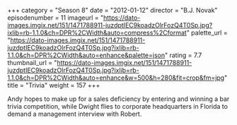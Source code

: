 +++
category = "Season 8"
date = "2012-01-12"
director = "B.J. Novak"
episodenumber = 11
imageurl = "https://dato-images.imgix.net/151/1471788911-juzdptIEC9koadzOlrFozQ4T0Sp.jpg?ixlib=rb-1.1.0&ch=DPR%2CWidth&auto=compress%2Cformat"
palette_url = "https://dato-images.imgix.net/151/1471788911-juzdptIEC9koadzOlrFozQ4T0Sp.jpg?ixlib=rb-1.1.0&ch=DPR%2CWidth&auto=enhance&palette=json"
rating = 7.7
thumbnail_url = "https://dato-images.imgix.net/151/1471788911-juzdptIEC9koadzOlrFozQ4T0Sp.jpg?ixlib=rb-1.1.0&ch=DPR%2CWidth&auto=enhance&w=500&h=280&fit=crop&fm=jpg"
title = "Trivia"
weight = 157
+++

Andy hopes to make up for a sales deficiency by entering and winning a bar trivia competition, while Dwight flies to corporate headquarters in Florida to demand a management interview with Robert.